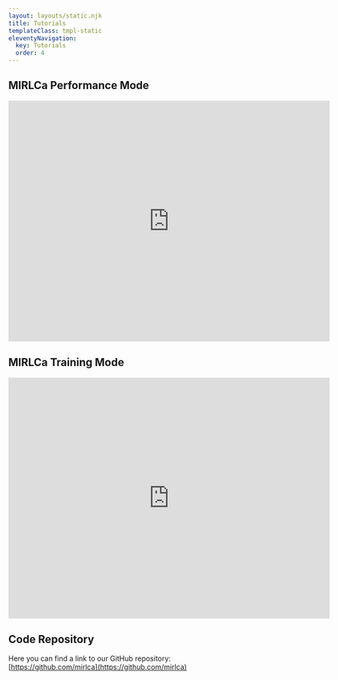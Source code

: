 ```yaml
---
layout: layouts/static.njk
title: Tutorials
templateClass: tmpl-static
eleventyNavigation:
  key: Tutorials
  order: 4
---
```


<!-- We will be publishing soon some video tutorials about the software that is being developed for the workshops and performances. -->

## MIRLCa Performance Mode

<iframe class="responsive-video" src="https://archive.org/embed/mirlca-performance-mode-2020-12-18" width="640" height="480" frameborder="0" webkitallowfullscreen="true" mozallowfullscreen="true" allowfullscreen></iframe>

## MIRLCa Training Mode

<iframe class="responsive-video" src="https://archive.org/embed/mirlca-training-mode-2020-12-18" width="640" height="480" frameborder="0" webkitallowfullscreen="true" mozallowfullscreen="true" allowfullscreen></iframe>

## Code Repository

Here you can find a link to our GitHub repository: [https://github.com/mirlca](https://github.com/mirlca)
